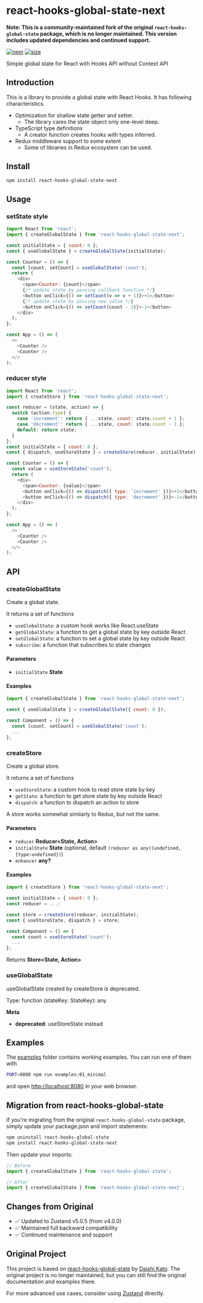 # react-hooks-global-state-next

**Note: This is a community-maintained fork of the original `react-hooks-global-state` package, which is no longer maintained. This version includes updated dependencies and continued support.**

[![npm](https://img.shields.io/npm/v/react-hooks-global-state-next)](https://www.npmjs.com/package/react-hooks-global-state-next)
[![size](https://img.shields.io/bundlephobia/minzip/react-hooks-global-state-next)](https://bundlephobia.com/result?p=react-hooks-global-state-next)

Simple global state for React with Hooks API without Context API

## Introduction

This is a library to provide a global state with React Hooks.
It has following characteristics.

*   Optimization for shallow state getter and setter.
    *   The library cares the state object only one-level deep.
*   TypeScript type definitions
    *   A creator function creates hooks with types inferred.
*   Redux middleware support to some extent
    *   Some of libraries in Redux ecosystem can be used.

## Install

```bash
npm install react-hooks-global-state-next
```

## Usage

### setState style

```javascript
import React from 'react';
import { createGlobalState } from 'react-hooks-global-state-next';

const initialState = { count: 0 };
const { useGlobalState } = createGlobalState(initialState);

const Counter = () => {
  const [count, setCount] = useGlobalState('count');
  return (
    <div>
      <span>Counter: {count}</span>
      {/* update state by passing callback function */}
      <button onClick={() => setCount(v => v + 1)}>+1</button>
      {/* update state by passing new value */}
      <button onClick={() => setCount(count - 1)}>-1</button>
    </div>
  );
};

const App = () => (
  <>
    <Counter />
    <Counter />
  </>
);
```

### reducer style

```javascript
import React from 'react';
import { createStore } from 'react-hooks-global-state-next';

const reducer = (state, action) => {
  switch (action.type) {
    case 'increment': return { ...state, count: state.count + 1 };
    case 'decrement': return { ...state, count: state.count - 1 };
    default: return state;
  }
};
const initialState = { count: 0 };
const { dispatch, useStoreState } = createStore(reducer, initialState);

const Counter = () => {
  const value = useStoreState('count');
  return (
    <div>
      <span>Counter: {value}</span>
      <button onClick={() => dispatch({ type: 'increment' })}>+1</button>
      <button onClick={() => dispatch({ type: 'decrement' })}>-1</button>
    </div>
  );
};

const App = () => (
  <>
    <Counter />
    <Counter />
  </>
);
```

## API

<!-- Generated by documentation.js. Update this documentation by updating the source code. -->

### createGlobalState

Create a global state.

It returns a set of functions

*   `useGlobalState`: a custom hook works like React.useState
*   `getGlobalState`: a function to get a global state by key outside React
*   `setGlobalState`: a function to set a global state by key outside React
*   `subscribe`: a function that subscribes to state changes

#### Parameters

*   `initialState` **State** 

#### Examples

```javascript
import { createGlobalState } from 'react-hooks-global-state-next';

const { useGlobalState } = createGlobalState({ count: 0 });

const Component = () => {
  const [count, setCount] = useGlobalState('count');
  ...
};
```

### createStore

Create a global store.

It returns a set of functions

*   `useStoreState`: a custom hook to read store state by key
*   `getState`: a function to get store state by key outside React
*   `dispatch`: a function to dispatch an action to store

A store works somewhat similarly to Redux, but not the same.

#### Parameters

*   `reducer` **Reducer\<State, Action>** 
*   `initialState` **State**  (optional, default `(reducer as any)(undefined,{type:undefined})`)
*   `enhancer` **any?** 

#### Examples

```javascript
import { createStore } from 'react-hooks-global-state-next';

const initialState = { count: 0 };
const reducer = ...;

const store = createStore(reducer, initialState);
const { useStoreState, dispatch } = store;

const Component = () => {
  const count = useStoreState('count');
  ...
};
```

Returns **Store\<State, Action>** 

### useGlobalState

useGlobalState created by createStore is deprecated.

Type: function (stateKey: StateKey): any

**Meta**

*   **deprecated**: useStoreState instead

## Examples

The [examples](examples) folder contains working examples.
You can run one of them with

```bash
PORT=8080 npm run examples:01_minimal
```

and open <http://localhost:8080> in your web browser.

## Migration from react-hooks-global-state

If you're migrating from the original `react-hooks-global-state` package, simply update your package.json and import statements:

```bash
npm uninstall react-hooks-global-state
npm install react-hooks-global-state-next
```

Then update your imports:

```javascript
// Before
import { createGlobalState } from 'react-hooks-global-state';

// After  
import { createGlobalState } from 'react-hooks-global-state-next';
```

## Changes from Original

- ✅ Updated to Zustand v5.0.5 (from v4.0.0)
- ✅ Maintained full backward compatibility
- ✅ Continued maintenance and support

## Original Project

This project is based on [react-hooks-global-state](https://github.com/dai-shi/react-hooks-global-state) by [Daishi Kato](https://github.com/dai-shi). The original project is no longer maintained, but you can still find the original documentation and examples there.

For more advanced use cases, consider using [Zustand](https://github.com/pmndrs/zustand) directly.
